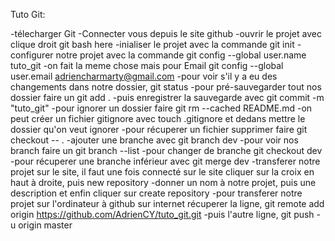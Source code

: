 Tuto Git:

-télecharger Git
-Connecter vous depuis le site github
-ouvrir le projet avec clique droit git bash here
-inialiser le projet avec la commande git init
-configurer notre projet avec la commande git config --global user.name tuto_git
-on fait la meme chose mais pour Email git config --global user.email adriencharmarty@gmail.com
-pour voir s'il y a eu des changements dans notre dossier, git status
-pour pré-sauvegarder tout nos dossier faire un git add . 
-puis enregistrer la sauvegarde avec git commit -m "tuto_git"
-pour ignorer un dossier faire git rm --cached README.md
-on peut créer un fichier gitignore avec touch .gitignore et dedans mettre le dossier qu'on veut ignorer
-pour récuperer un fichier supprimer faire git checkout -- .
-ajouter une branche avec git branch dev
-pour voir nos branch faire un git branch --list
-pour changer de branche git checkout dev
-pour récuperer une branche inférieur avec git merge dev
-transferer notre projet sur le site, il faut une fois connecté sur le site cliquer sur la croix en haut à droite, puis new repository
-donner un nom à notre projet, puis une description et enfin cliquer sur create repository
-pour transferer notre projet sur l'ordinateur à github sur internet récuperer la ligne, git remote add origin https://github.com/AdrienCY/tuto_git.git
-puis l'autre ligne, git push -u origin master